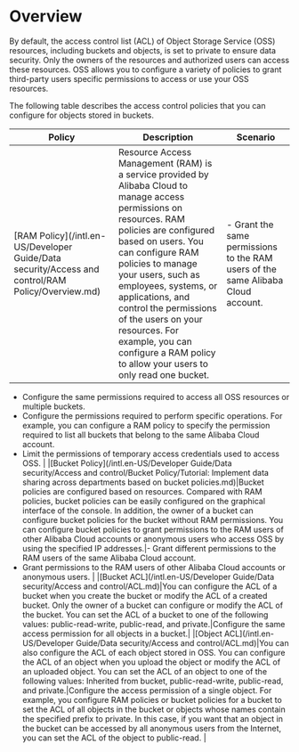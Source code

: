 # Overview

By default, the access control list \(ACL\) of Object Storage Service \(OSS\) resources, including buckets and objects, is set to private to ensure data security. Only the owners of the resources and authorized users can access these resources. OSS allows you to configure a variety of policies to grant third-party users specific permissions to access or use your OSS resources.

The following table describes the access control policies that you can configure for objects stored in buckets.

|Policy|Description|Scenario|
|------|-----------|--------|
|[RAM Policy](/intl.en-US/Developer Guide/Data security/Access and control/RAM Policy/Overview.md)|Resource Access Management \(RAM\) is a service provided by Alibaba Cloud to manage access permissions on resources. RAM policies are configured based on users. You can configure RAM policies to manage your users, such as employees, systems, or applications, and control the permissions of the users on your resources. For example, you can configure a RAM policy to allow your users to only read one bucket.|-   Grant the same permissions to the RAM users of the same Alibaba Cloud account.
-   Configure the same permissions required to access all OSS resources or multiple buckets.
-   Configure the permissions required to perform specific operations. For example, you can configure a RAM policy to specify the permission required to list all buckets that belong to the same Alibaba Cloud account.
-   Limit the permissions of temporary access credentials used to access OSS. |
|[Bucket Policy](/intl.en-US/Developer Guide/Data security/Access and control/Bucket Policy/Tutorial: Implement data sharing across departments based on bucket policies.md)|Bucket policies are configured based on resources. Compared with RAM policies, bucket policies can be easily configured on the graphical interface of the console. In addition, the owner of a bucket can configure bucket policies for the bucket without RAM permissions. You can configure bucket policies to grant permissions to the RAM users of other Alibaba Cloud accounts or anonymous users who access OSS by using the specified IP addresses.|-   Grant different permissions to the RAM users of the same Alibaba Cloud account.
-   Grant permissions to the RAM users of other Alibaba Cloud accounts or anonymous users. |
|[Bucket ACL](/intl.en-US/Developer Guide/Data security/Access and control/ACL.md)|You can configure the ACL of a bucket when you create the bucket or modify the ACL of a created bucket. Only the owner of a bucket can configure or modify the ACL of the bucket. You can set the ACL of a bucket to one of the following values: public-read-write, public-read, and private.|Configure the same access permission for all objects in a bucket.|
|[Object ACL](/intl.en-US/Developer Guide/Data security/Access and control/ACL.md)|You can also configure the ACL of each object stored in OSS. You can configure the ACL of an object when you upload the object or modify the ACL of an uploaded object. You can set the ACL of an object to one of the following values: Inherited from bucket, public-read-write, public-read, and private.|Configure the access permission of a single object. For example, you configure RAM policies or bucket policies for a bucket to set the ACL of all objects in the bucket or objects whose names contain the specified prefix to private. In this case, if you want that an object in the bucket can be accessed by all anonymous users from the Internet, you can set the ACL of the object to public-read. |


